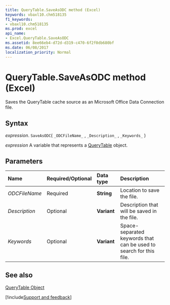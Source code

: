 ```yaml
---
title: QueryTable.SaveAsODC method (Excel)
keywords: vbaxl10.chm518135
f1_keywords:
- vbaxl10.chm518135
ms.prod: excel
api_name:
- Excel.QueryTable.SaveAsODC
ms.assetid: 8ee66eb4-d72d-d319-c470-6f2f0db680bf
ms.date: 06/08/2017
localization_priority: Normal
---
```



# QueryTable.SaveAsODC method (Excel)

Saves the QueryTable cache source as an Microsoft Office Data Connection file.


## Syntax

_expression_. `SaveAsODC`( `_ODCFileName_` , `_Description_` , `_Keywords_` )

_expression_ A variable that represents a [QueryTable](Excel.QueryTable.md) object.


## Parameters



|Name|Required/Optional|Data type|Description|
|:-----|:-----|:-----|:-----|
| _ODCFileName_|Required| **String**|Location to save the file.|
| _Description_|Optional| **Variant**|Description that will be saved in the file.|
| _Keywords_|Optional| **Variant**|Space-separated keywords that can be used to search for this file.|

## See also


[QueryTable Object](Excel.QueryTable.md)

[!include[Support and feedback](~/includes/feedback-boilerplate.md)]